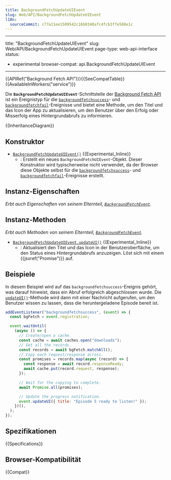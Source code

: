```yaml
---
title: BackgroundFetchUpdateUIEvent
slug: Web/API/BackgroundFetchUpdateUIEvent
l10n:
  sourceCommit: c77a11ee1509542c16b0348afc4fcb3ffe588e1c
---
```


---
title: "BackgroundFetchUpdateUIEvent"
slug: Web/API/BackgroundFetchUpdateUIEvent
page-type: web-api-interface
status:

- experimental
browser-compat: api.BackgroundFetchUpdateUIEvent

---

{{APIRef("Background Fetch API")}}{{SeeCompatTable}}{{AvailableInWorkers("service")}}

Die **`BackgroundFetchUpdateUIEvent`**-Schnittstelle der [Background Fetch API](/de/docs/Web/API/Background_Fetch_API) ist ein Ereignistyp für die [`backgroundfetchsuccess`](/de/docs/Web/API/ServiceWorkerGlobalScope/backgroundfetchsuccess_event)- und [`backgroundfetchfail`](/de/docs/Web/API/ServiceWorkerGlobalScope/backgroundfetchfail_event)-Ereignisse und bietet eine Methode, um den Titel und das Icon der App zu aktualisieren, um den Benutzer über den Erfolg oder Misserfolg eines Hintergrundabrufs zu informieren.

{{InheritanceDiagram}}

## Konstruktor

- [`BackgroundFetchUpdateUIEvent()`](/de/docs/Web/API/BackgroundFetchUpdateUIEvent/BackgroundFetchUpdateUIEvent) {{Experimental_Inline}}
  - : Erstellt ein neues `BackgroundFetchUIEvent`-Objekt. Dieser Konstruktor wird typischerweise nicht verwendet, da der Browser diese Objekte selbst für die [`backgroundfetchsuccess`](/de/docs/Web/API/ServiceWorkerGlobalScope/backgroundfetchsuccess_event)- und [`backgroundfetchfail`](/de/docs/Web/API/ServiceWorkerGlobalScope/backgroundfetchfail_event)-Ereignisse erstellt.

## Instanz-Eigenschaften

_Erbt auch Eigenschaften von seinem Elternteil, [`BackgroundFetchEvent`](/de/docs/Web/API/BackgroundFetchEvent)._

## Instanz-Methoden

_Erbt auch Methoden von seinem Elternteil, [`BackgroundFetchEvent`](/de/docs/Web/API/BackgroundFetchEvent)._

- [`BackgroundFetchUpdateUIEvent.updateUI()`](/de/docs/Web/API/BackgroundFetchUpdateUIEvent/updateUI) {{Experimental_Inline}}
  - : Aktualisiert den Titel und das Icon in der Benutzeroberfläche, um den Status eines Hintergrundabrufs anzuzeigen. Löst sich mit einem {{jsxref("Promise")}} auf.

## Beispiele

In diesem Beispiel wird auf das `backgroundfetchsuccess`-Ereignis gehört, was darauf hinweist, dass ein Abruf erfolgreich abgeschlossen wurde. Die [`updateUI()`](/de/docs/Web/API/BackgroundFetchUpdateUIEvent/updateUI)-Methode wird dann mit einer Nachricht aufgerufen, um den Benutzer wissen zu lassen, dass die heruntergeladene Episode bereit ist.

```js
addEventListener("backgroundfetchsuccess", (event) => {
  const bgFetch = event.registration;

  event.waitUntil(
    (async () => {
      // Create/open a cache.
      const cache = await caches.open("downloads");
      // Get all the records.
      const records = await bgFetch.matchAll();
      // Copy each request/response across.
      const promises = records.map(async (record) => {
        const response = await record.responseReady;
        await cache.put(record.request, response);
      });

      // Wait for the copying to complete.
      await Promise.all(promises);

      // Update the progress notification.
      event.updateUI({ title: "Episode 5 ready to listen!" });
    })(),
  );
});
```

## Spezifikationen

{{Specifications}}

## Browser-Kompatibilität

{{Compat}}
